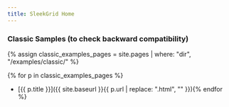 ```yaml
---
title: SleekGrid Home
---
```


### Classic Samples (to check backward compatibility)

{% assign classic_examples_pages = site.pages | where: "dir", "/examples/classic/" %}

{% for p in classic_examples_pages %}
- [{{ p.title }}]({{ site.baseurl }}{{ p.url | replace: ".html", "" }}){% endfor %}
